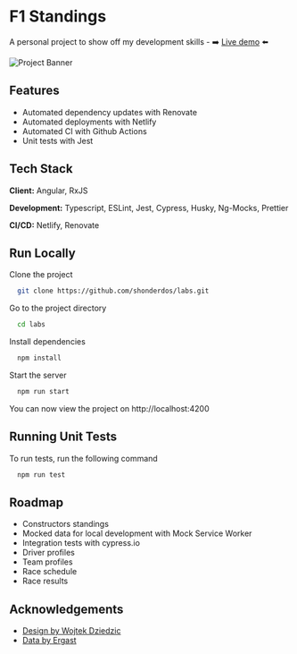 # F1 Standings

A personal project to show off my development skills - ➡️ [Live demo](https://spiffy-lollipop-ded314.netlify.app) ⬅️

![Project Banner](https://i.ibb.co/DpX2WF1/Artboard.png)

## Features

- Automated dependency updates with Renovate
- Automated deployments with Netlify
- Automated CI with Github Actions
- Unit tests with Jest

## Tech Stack

**Client:** Angular, RxJS

**Development:** Typescript, ESLint, Jest, Cypress, Husky, Ng-Mocks, Prettier

**CI/CD:** Netlify, Renovate

## Run Locally

Clone the project

```bash
  git clone https://github.com/shonderdos/labs.git
```

Go to the project directory

```bash
  cd labs
```

Install dependencies

```bash
  npm install
```

Start the server

```bash
  npm run start
```

You can now view the project on http://localhost:4200

## Running Unit Tests

To run tests, run the following command

```bash
  npm run test
```

## Roadmap

- Constructors standings
- Mocked data for local development with Mock Service Worker
- Integration tests with cypress.io
- Driver profiles
- Team profiles
- Race schedule
- Race results

## Acknowledgements

- [Design by Wojtek Dziedzic](https://dribbble.com/shots/10977528-Formula-1-App-Standings-and-Driver-Details)
- [Data by Ergast](http://ergast.com/mrd/)
